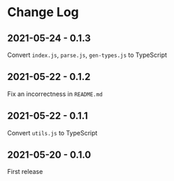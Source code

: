 # Change Log

## 2021-05-24 - 0.1.3

Convert `index.js`, `parse.js`, `gen-types.js` to TypeScript

## 2021-05-22 - 0.1.2

Fix an incorrectness in `README.md`

## 2021-05-22 - 0.1.1

Convert `utils.js` to TypeScript

## 2021-05-20 - 0.1.0

First release
